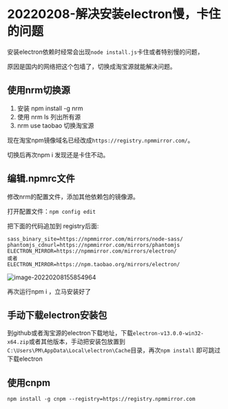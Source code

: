 # 20220208-解决安装electron慢，卡住的问题

安装electron依赖时经常会出现`node install.js`卡住或者特别慢的问题，

原因是国内的网络把这个包墙了，切换成淘宝源就能解决问题。

## 使用nrm切换源

1. 安装 npm install -g nrm
2. 使用 nrm ls 列出所有源
3. nrm use taobao 切换淘宝源

现在淘宝npm镜像域名已经改成`https://registry.npmmirror.com/`。

切换后再次npm i 发现还是卡住不动。

## 编辑.npmrc文件

修改nrm的配置文件，添加其他依赖包的镜像源。

打开配置文件：`npm config edit`

把下面的代码追加到 registry后面:

```
sass_binary_site=https://npmmirror.com/mirrors/node-sass/
phantomjs_cdnurl=https://npmmirror.com/mirrors/phantomjs
ELECTRON_MIRROR=https://npmmirror.com/mirrors/electron/
或者
ELECTRON_MIRROR=https://npm.taobao.org/mirrors/electron/
```

![image-20220208155854964](https://s2.loli.net/2022/02/08/UBcPXoz1LnObNwC.png)

再次运行npm i ，立马安装好了



## 手动下载electron安装包

到github或者淘宝源的electron下载地址，下载`electron-v13.0.0-win32-x64.zip`或者其他版本，手动把安装包放置到`C:\Users\PM\AppData\Local\electron\Cache`目录，再次`npm install` 即可跳过下载electron

## 使用cnpm 

```
npm install -g cnpm --registry=https://registry.npmmirror.com
```

